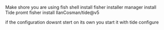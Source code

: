 Make shore you are using fish shell 
install fisher installer manager
install Tide promt
fisher install IlanCosman/tide@v5

if the configuration dowsnt stert on its own you start it with
tide configure